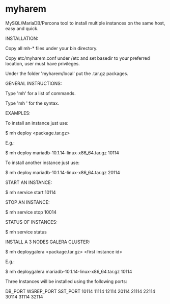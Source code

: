 myharem
=======

MySQL/MariaDB/Percona tool to install multiple instances on the same host, easy and quick.


INSTALLATION:

Copy all mh-* files under your bin directory.

Copy etc/myharem.conf under /etc and set basedir to your preferred location, user must have privileges.

Under the folder 'myharem/local' put the .tar.gz packages.


GENERAL INSTRUCTIONS:

Type 'mh' for a list of commands.

Type 'mh <command>' for the syntax.



EXAMPLES:

To install an instance just use:

$ mh deploy <package.tar.gz> <instance id>

E.g.:

$ mh deploy mariadb-10.1.14-linux-x86_64.tar.gz 10114

To install another instance just use:

$ mh deploy mariadb-10.1.14-linux-x86_64.tar.gz 20114


START AN INSTANCE:

$ mh service start 10114

STOP AN INSTANCE:

$ mh service stop 10014


STATUS OF INSTANCES:

$ mh service status


INSTALL A 3 NODES GALERA CLUSTER:

$ mh deploygalera <package.tar.gz> \<first instance id>

E.g.:

$ mh deploygalera mariadb-10.1.14-linux-x86_64.tar.gz 10114

Three Instances will be installed using the following ports:

DB_PORT  WSREP_PORT  SST_PORT
10114    11114       12114
20114    21114       22114
30114    31114       32114


